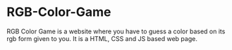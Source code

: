 # RGB-Color-Game
RGB Color Game is a website where you have to guess a color based on its rgb form given to you. It is a HTML, CSS and JS based web page.
